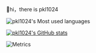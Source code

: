 👋hi，there is pkl1024

![pkl1024's Most used languages](https://github-readme-stats.vercel.app/api/top-langs?username=pkl1024&show_icons=true&count_private=true&theme=gotham)

[![pkl1024's GitHub stats](https://github-readme-stats.vercel.app/api?username=pkl1024&theme=gotham)](https://github.com/anuraghazra/github-readme-stats)

![Metrics](https://metrics.lecoq.io/pkl1024?template=terminal&isocalendar=1&languages=1&isocalendar.duration=half-year&languages.limit=8&languages.sections=most-used&languages.colors=github&languages.threshold=0%25&languages.indepth=false&languages.recent.load=300&languages.recent.days=14&config.timezone=Asia%2FShanghai)
